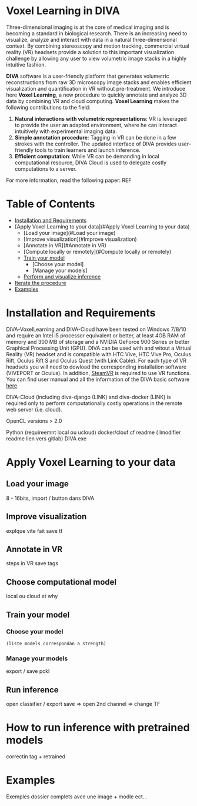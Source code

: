 # Voxel Learning in DIVA

Three-dimensional imaging is at the core of medical imaging and is becoming a standard in biological research. There is an increasing need to visualize, analyze and interact with data in a natural three-dimensional context. By combining stereoscopy and motion tracking, commercial virtual reality (VR) headsets provide a solution to this important visualization challenge by allowing any user to view volumetric image stacks in a highly intuitive fashion.

**DIVA** software is a user-friendly platform that generates volumetric reconstructions from raw 3D microscopy image stacks and enables efficient visualization and quantification in VR without pre-treatment. We introduce here **Voxel Learning**, a new procedure to quickly annotate and analyze 3D data by combining VR and cloud computing.
**Voxel Learning** makes the following contributions to the field:
1. **Natural interactions with volumetric representations**: VR is leveraged to provide the user an adapted environment, where he can interact intuitively with experimental imaging data.
2. **Simple annotation procedure**: Tagging in VR can be done in a few strokes with the controller. The updated interface of DIVA provides user-friendly tools to train learners and launch inference.
3. **Efficient computation**: While VR can be demanding in local computational resource, DIVA Cloud is used to delegate costly computations to a server.

For more information, read the following paper: REF


# Table of Contents
- [Installation and Requirements](#installation-and-requirements)
- [Apply Voxel Learning to your data](#Apply Voxel Learning to your data)
  * [Load your image](#Load your image)
  * [Improve visualization](#Improve visualization)
  * [Annotate in VR](#Annotate in VR)
  * [Compute locally or remotely](#Compute locally or remotely)
  * [Train your model](#model-training)
    - [Choose your model]
    - [Manage your models] 
  * [Perform and visualize inference](#run-inference)
- [Iterate the procedure](#how-to-run-inference-with-pretrained-models)
- [Examples](#examples)


# Installation and Requirements
DIVA-VoxelLearning and DIVA-Cloud have been tested on Windows 7/8/10 and require an Intel i5 processor equivalent or better, at least 4GB RAM of memory and 300 MB of storage and a NVIDIA GeForce 900 Series or better Graphical Processing Unit (GPU). DIVA can be used with and witout a Virtual Reality (VR) headset and is compatible with HTC Vive, HTC Vive Pro, Oculus Rift, Oculus Rift S and Oculus Quest (with Link Cable). For each type of VR headsets you will need to dowload the corresponding installation software (VIVEPORT or Oculus). In addition, [SteamVR](https://www.steamvr.com/fr/) is required to use VR functions. You can find user manual and all the information of the DIVA basic software [here](https://diva.pasteur.fr/). 


DIVA-Cloud (including diva-django (LINK) and diva-docker (LINK) is required only to perform computationally costly operations in the remote web server (i.e. cloud). 

 OpenCL versions > 2.0

Python (requireemnt local ou ucloud)
docker/clouf cf readme ( lmodifier readme lien vers gitlab)
DIVA exe


# Apply Voxel Learning to your data

## Load your image
8 - 16bits, import / button dans DIVA

## Improve visualization
explque vite fait 
save tf

## Annotate in VR
steps in VR 
save tags

## Choose computational model
local ou cloud
 et why 
 
## Train your model

### Choose your model
    (liste models correspondan a strength)
### Manage your models
  export / save pckl
  
## Run inference
open classifier / 
export save => open 2nd channel => change TF

# How to run inference with pretrained models
correctin tag + retrained

# Examples 
Exemples dossier complets avce une image + modle ect...

